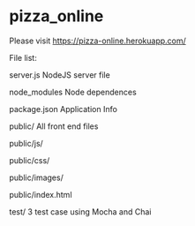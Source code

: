 # pizza_online

Please visit https://pizza-online.herokuapp.com/
<p></p>
<p>File list:</p>
<p>server.js        NodeJS server file</p>
<p>node_modules     Node dependences</p>
<p>package.json     Application Info </p>
<p>public/         All front end files</p>
<p>public/js/</p>
<p>public/css/</p>
<p>public/images/</p>
<p>public/index.html</p>

<p>test/            3 test case  using Mocha and Chai</p>
